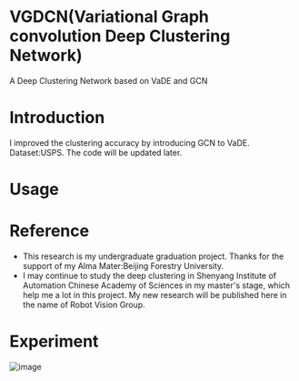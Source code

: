 # VGDCN(Variational Graph convolution Deep Clustering Network)
A Deep Clustering Network based on VaDE and GCN

# Introduction
I improved the clustering accuracy by introducing GCN to VaDE. Dataset:USPS. The code will be updated later.


# Usage

# Reference
 - This research is my undergraduate graduation project. Thanks for the support of my Alma Mater:Beijing Forestry University.
 - I may continue to study the deep clustering in Shenyang Institute of Automation Chinese Academy of Sciences in my master's stage, which help me a lot in this project. My new research will be published here in the name of Robot Vision Group.

# Experiment

![image](https://github.com/BJFUWDW/VGDCN-A-Deep-Clustering-Network-based-on-VaDE-and-GCN/blob/main/images/paper_exp2.png)
